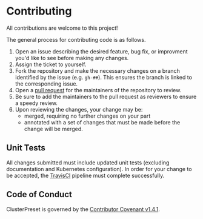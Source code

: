 # Contributing

All contributions are welcome to this project!

The general process for contributing code is as follows.

1. Open an issue describing the desired feature, bug fix, or improvment you'd like to see before making any changes.
1. Assign the ticket to yourself.
1. Fork the repository and make the necessary changes on a branch identified by the issue (e.g. `gh-##`). This ensures the branch is linked to the corresponding issue.
1. Open a [pull request](https://help.github.com/en/articles/about-pull-requests) for the maintainers of the repository to review.
1. Be sure to add the maintainers to the pull request as reviewers to ensure a speedy review.
1. Upon reviewing the changes, your change may be:
    * merged, requiring no further changes on your part
    * annotated with a set of changes that must be made before the change will be merged.

## Unit Tests

All changes submitted must include updated unit tests (excluding documentation and Kubernetes configuration).
In order for your change to be accepted, the [TravisCI](https://travis-ci.com/indeedeng/cluster-preset) pipeline must complete successfully.

## Code of Conduct

ClusterPreset is governed by the [Contributor Covenant v1.4.1](CODE_OF_CONDUCT.md).
